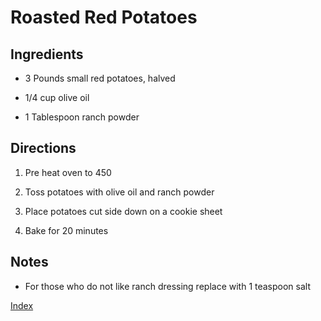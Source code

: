 # Roasted Red Potatoes

## Ingredients

- 3 Pounds small red potatoes, halved

- 1/4 cup olive oil

- 1 Tablespoon ranch powder

## Directions

1.  Pre heat oven to 450

2.  Toss potatoes with olive oil and ranch powder

3.  Place potatoes cut side down on a cookie sheet

4.  Bake for 20 minutes

## Notes

- For those who do not like ranch dressing replace with 1 teaspoon salt

[Index](index.html)
